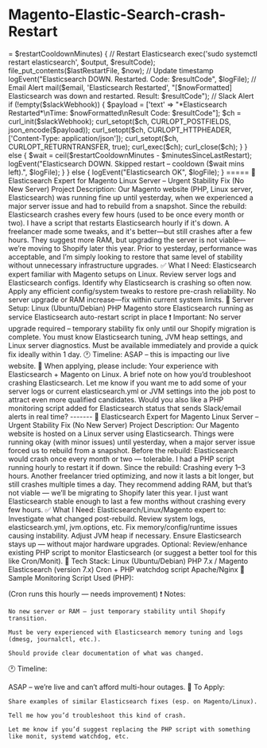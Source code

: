 # Magento-Elastic-Search-crash-Restart
<?php
// CONFIGURATION
$esHost = 'http://localhost:9200';
$logFile = '/var/log/elasticsearch_monitor.log';
$lastRestartFile = '/tmp/es_last_restart.txt';
$restartCooldownMinutes = 15;  // Wait at least this long between restarts
$email = 'your@email.com';     // Optional: email alert
$slackWebhook = '';            // Optional: Slack webhook

// TIME SETUP
$now = time();
$nowFormatted = date('Y-m-d H:i:s');

// CHECK IF ELASTICSEARCH IS UP
$ch = curl_init($esHost);
curl_setopt($ch, CURLOPT_RETURNTRANSFER, true);
curl_setopt($ch, CURLOPT_TIMEOUT, 5);
$response = curl_exec($ch);
$httpCode = curl_getinfo($ch, CURLINFO_HTTP_CODE);
curl_close($ch);

// LOAD LAST RESTART TIME
$lastRestart = 0;
if (file_exists($lastRestartFile)) {
    $lastRestart = (int)file_get_contents($lastRestartFile);
}
$minutesSinceLastRestart = ($now - $lastRestart) / 60;

// FUNCTION: LOGGING
function logEvent($message, $logFile) {
    file_put_contents($logFile, "[" . date('Y-m-d H:i:s') . "] $message\n", FILE_APPEND);
}

// IF ELASTICSEARCH IS DOWN
if ($httpCode !== 200) {
    if ($minutesSinceLastRestart >= $restartCooldownMinutes) {
        // Restart Elasticsearch
        exec('sudo systemctl restart elasticsearch', $output, $resultCode);
        file_put_contents($lastRestartFile, $now);  // Update timestamp

        logEvent("Elasticsearch DOWN. Restarted. Code: $resultCode", $logFile);

        // Email Alert
        mail($email, 'Elasticsearch Restarted', "[$nowFormatted] Elasticsearch was down and restarted. Result: $resultCode");

        // Slack Alert
        if (!empty($slackWebhook)) {
            $payload = ['text' => "*Elasticsearch Restarted*\nTime: $nowFormatted\nResult Code: $resultCode"];
            $ch = curl_init($slackWebhook);
            curl_setopt($ch, CURLOPT_POSTFIELDS, json_encode($payload));
            curl_setopt($ch, CURLOPT_HTTPHEADER, ['Content-Type: application/json']);
            curl_setopt($ch, CURLOPT_RETURNTRANSFER, true);
            curl_exec($ch);
            curl_close($ch);
        }
    } else {
        $wait = ceil($restartCooldownMinutes - $minutesSinceLastRestart);
        logEvent("Elasticsearch DOWN. Skipped restart – cooldown ($wait mins left).", $logFile);
    }
} else {
    logEvent("Elasticsearch OK", $logFile);
}
=====

🔧 Elasticsearch Expert for Magento Linux Server – Urgent Stability Fix (No New Server)

Project Description:

Our Magento website (PHP, Linux server, Elasticsearch) was running fine up until yesterday, when we experienced a major server issue and had to rebuild from a snapshot.

Since the rebuild:

    Elasticsearch crashes every few hours (used to be once every month or two).

    I have a script that restarts Elasticsearch hourly if it's down.

    A freelancer made some tweaks, and it's better—but still crashes after a few hours.

    They suggest more RAM, but upgrading the server is not viable—we’re moving to Shopify later this year.

Prior to yesterday, performance was acceptable, and I’m simply looking to restore that same level of stability without unnecessary infrastructure upgrades.
✅ What I Need:

    Elasticsearch expert familiar with Magento setups on Linux.

    Review server logs and Elasticsearch configs.

    Identify why Elasticsearch is crashing so often now.

    Apply any efficient config/system tweaks to restore pre-crash reliability.

    No server upgrade or RAM increase—fix within current system limits.

📌 Server Setup:

    Linux (Ubuntu/Debian)

    PHP Magento store

    Elasticsearch running as service

    Elasticsearch auto-restart script in place

❗ Important:

    No server upgrade required – temporary stability fix only until our Shopify migration is complete.

    You must know Elasticsearch tuning, JVM heap settings, and Linux server diagnostics.

    Must be available immediately and provide a quick fix ideally within 1 day.

🕐 Timeline:

ASAP – this is impacting our live website.
💬 When applying, please include:

    Your experience with Elasticsearch + Magento on Linux.

    A brief note on how you’d troubleshoot crashing Elasticsearch.

Let me know if you want me to add some of your server logs or current elasticsearch.yml or JVM settings into the job post to attract even more qualified candidates.

Would you also like a PHP monitoring script added for Elasticsearch status that sends Slack/email alerts in real time?
-------

🔧 Elasticsearch Expert for Magento Linux Server – Urgent Stability Fix (No New Server)

Project Description:

Our Magento website is hosted on a Linux server using Elasticsearch. Things were running okay (with minor issues) until yesterday, when a major server issue forced us to rebuild from a snapshot.

Before the rebuild:

    Elasticsearch would crash once every month or two — tolerable.

    I had a PHP script running hourly to restart it if down.

Since the rebuild:

    Crashing every 1–3 hours.

    Another freelancer tried optimizing, and now it lasts a bit longer, but still crashes multiple times a day.

    They recommend adding RAM, but that’s not viable — we’ll be migrating to Shopify later this year.

I just want Elasticsearch stable enough to last a few months without crashing every few hours.
✅ What I Need:

    Elasticsearch/Linux/Magento expert to:

        Investigate what changed post-rebuild.

        Review system logs, elasticsearch.yml, jvm.options, etc.

        Fix memory/config/runtime issues causing instability.

        Adjust JVM heap if necessary.

        Ensure Elasticsearch stays up — without major hardware upgrades.

    Optional: Review/enhance existing PHP script to monitor Elasticsearch (or suggest a better tool for this like Cron/Monit).

📌 Tech Stack:

    Linux (Ubuntu/Debian)

    PHP 7.x / Magento

    Elasticsearch (version 7.x)

    Cron + PHP watchdog script

    Apache/Nginx

🔐 Sample Monitoring Script Used (PHP):

<?php
$esHost = 'http://localhost:9200';
$ch = curl_init($esHost);
curl_setopt($ch, CURLOPT_RETURNTRANSFER, true);
curl_setopt($ch, CURLOPT_TIMEOUT, 5);
$response = curl_exec($ch);
$httpCode = curl_getinfo($ch, CURLINFO_HTTP_CODE);
curl_close($ch);

if ($httpCode !== 200) {
    // Restart Elasticsearch
    exec('sudo systemctl restart elasticsearch');

    // Optional: Email or Slack alert
    mail('you@example.com', 'Elasticsearch Restarted', 'It was down and has been restarted.');
}
?>

(Cron runs this hourly — needs improvement)
❗ Notes:

    No new server or RAM — just temporary stability until Shopify transition.

    Must be very experienced with Elasticsearch memory tuning and logs (dmesg, journalctl, etc.).

    Should provide clear documentation of what was changed.

🕐 Timeline:

ASAP – we’re live and can’t afford multi-hour outages.
💬 To Apply:

    Share examples of similar Elasticsearch fixes (esp. on Magento/Linux).

    Tell me how you’d troubleshoot this kind of crash.

    Let me know if you’d suggest replacing the PHP script with something like monit, systemd watchdog, etc.

